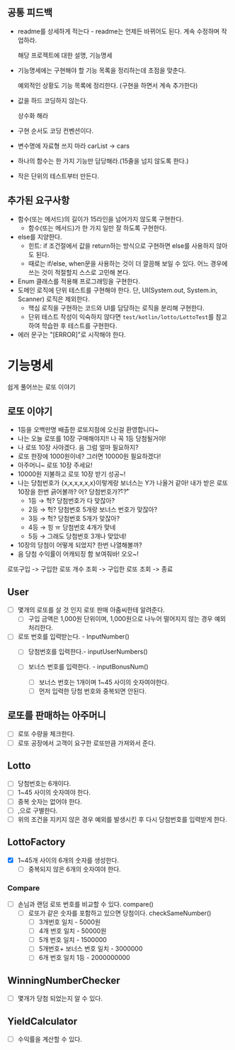 ## 공통 피드백

- readme를 상세하게 적는다 - readme는 언제든 바뀌어도 된다. 계속 수정하며 작업하라.

  해당 프로젝트에 대한 설명, 기능명세

- 기능명세에는 구현해야 할 기능 목록을 정리하는데 초점을 맞춘다.

  예외적인 상황도 기능 목록에 정리한다. (구현을 하면서 계속 추가한다)

- 값을 하드 코딩하지 않는다.

  상수화 해라

- 구현 순서도 코딩 컨벤션이다.
- 변수명에 자료형 쓰지 마라 carList → cars
- 하나의 함수는 한 가지 기능만 담당해라.(15줄을 넘지 않도록 한다.)
- 작은 단위의 테스트부터 만든다.

## 추가된 요구사항

- 함수(또는 메서드)의 길이가 15라인을 넘어가지 않도록 구현한다.
    - 함수(또는 메서드)가 한 가지 일만 잘 하도록 구현한다.
- else를 지양한다.
    - 힌트: if 조건절에서 값을 return하는 방식으로 구현하면 else를 사용하지 않아도 된다.
    - 때로는 if/else, when문을 사용하는 것이 더 깔끔해 보일 수 있다. 어느 경우에 쓰는 것이 적절할지 스스로 고민해 본다.
- Enum 클래스를 적용해 프로그래밍을 구현한다.
- 도메인 로직에 단위 테스트를 구현해야 한다. 단, UI(System.out, System.in, Scanner) 로직은 제외한다.
    - 핵심 로직을 구현하는 코드와 UI를 담당하는 로직을 분리해 구현한다.
    - 단위 테스트 작성이 익숙하지 않다면 `test/kotlin/lotto/LottoTest`를 참고하여 학습한 후 테스트를 구현한다.
- 에러 문구는 "[ERROR]"로 시작해야 한다.

# 기능명세

쉽게 풀어쓰는 로또 이야기

## 로또 이야기

- 1등을 오백만명 배출한 로또지점에 오신걸 환영합니다~
- 나는 오늘 로또를 10장 구매해야지!! 나 꼭 1등 당첨될거야!
- 나 로또 10장 사야겠다. 음 그럼 얼마 필요하지?
- 로또 한장에 1000원이네? 그러면 10000원 필요하겠다!
- 아주머니~ 로또 10장 주세요!
- 10000원 지불하고 로또 10장 받기 성공~!
- 나는 당첨번호가 {x,x,x,x,x,x}이렇게랑 보너스는 Y가 나올거 같아!
  내가 받은 로또 10장을 한번 긁어볼까?
  어? 당첨번호가?̊̈-?̊̈
    - 1등 → 헉? 당첨번호가 다 맞잖아?
    - 2등 → 헉? 당첨번호 5개랑 보너스 번호가 맞잖아?
    - 3등 → 헉? 당첨번호 5개가 맞잖아?
    - 4등 → 힝 ㅠ 당첨번호 4개가 맞네
    - 5등 → 그래도 당첨번호 3개나 맞았네!
- 10장의 당첨이 어떻게 되었지? 한번 나열해볼까?
- 음 당첨 수익률이 어캐되징 함 보여줘바! 오오~!

로또구입 -> 구입한 로또 개수 조회 -> 구입한 로또 조회 -> 종료

## User
- [ ]  몇개의 로또를 살 것 인지 로또 판매 아줌씨한테 알려준다.
    - [ ]  구입 금액은 1,000원 단위이며, 1,000원으로 나누어 떨어지지 않는 경우 예외 처리한다.
- [ ]  로또 번호를 입력받는다. - InputNumber()
    - [ ]  당첨번호를 입력한다.- inputUserNumbers()

    - [ ]  보너스 번호를 입력한다. - inputBonusNum()
        - [ ]  보너스 번호는 1개이며 1~45 사이의 숫자여야한다.
        - [ ]  먼저 입력한 당첨 번호와 중복되면 안된다.

## 로또를 판매하는 아주머니
- [ ]  로또 수량을 체크한다.
- [ ]  로또 공장에서 고객이 요구한 로또만큼 가져와서 준다.

## Lotto

- [ ]  당첨번호는 6개이다.
- [ ]  1~45 사이의 숫자여야 한다.
- [ ]  중복 숫자는 없어야 한다.
- [ ]  ,으로 구별한다.
- [ ]  위의 조건을 지키지 않은 경우 예외를 발생시킨 후 다시 당첨번호를 입력받게 한다.

## LottoFactory
- [x]  1~45개 사이의 6개의 숫자를 생성한다.
    - [ ] 중복되지 않은 6개의 숫자여야 한다. 

### Compare

- [ ]  손님과 랜덤 로또 번호를 비교할 수 있다. compare()
    - [ ]  로또가 같은 숫자를 포함하고 있으면 당첨이다. checkSameNumber()
        - [ ]  3개번호 일치 - 5000원
        - [ ]  4개 번호 일치 - 50000원
        - [ ]  5개 번호 일치 - 1500000
        - [ ]  5개번호+ 보너스 번호 일치 - 3000000
        - [ ]  6개 번호 일치 1등 - 2000000000

## WinningNumberChecker

- [ ]  몇개가 당첨 되었는지 알 수 있다.

## **YieldCalculator**

- [ ]  수익률을 계산할 수 있다.